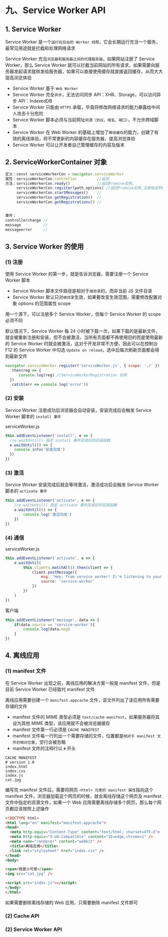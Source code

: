 # 九、Service Worker API

## 1. Service Worker

Service Worker 是一个`运行在后台的 Worker 线程`，它会长期运行充当一个服务，最常见用途就是拦截和处理网络请求

Service Worker 充当`浏览器和服务器之间的代理服务器`，如果网站注册了 Service Worker，那么 Service Worker 就可以拦截当前网站的所有请求，如果需要向服务器发起请求就转发给服务器，如果可以直接使用缓存就直接返回缓存，从而大大提高浏览体验

* Service Worker 基于 `Web Worker`
* Service Worker 完全`异步`，无法访问同步 API：XHR、Storage，可以访问异步 API：IndexedDB
* Service Worker 只能由 `HTTPS` 承载，毕竟将修改网络请求的能力暴露给中间人攻击十分危险
* Service Worker 脚本必须与当前网址`同源（协议、域名、端口）`，不允许跨域脚本
* Service Worker 在 Web Worker 的基础上增加了`离线缓存`的能力，创建了有效的离线体验，将不常更新的内容缓存在服务器，提高浏览体验
* Service Worker 可以让开发者自己管理缓存的内容及版本

## 2. ServiceWorkerContainer 对象

```js
定义：const serviceWorkerCon = navigator.serviceWorker
属性：serviceWorkerCon.controller         //返回
方法：serviceWorkerCon.ready()            //返回Promise实例,
     serviceWorkerCon.register(path,options) //返回Promise实例,注册指定的Service Worker脚本
     serviceWorkerCon.startMessages()    //
     serviceWorkerCon.getRegistration()  //
     serviceWorkerCon.getRegistrations() //


事件：
controllerchange //
message          //
messageerror     //
```

## 3. Service Worker 的使用

### (1) 注册

使用 Service Worker 的第一步，就是告诉浏览器，需要注册一个 Service Worker 脚本

* Service Worker 脚本文件路径是相对于`根目录`的，而非当前 JS 文件目录
* Service Worker 默认只对`根目录`生效，如果要改变生效范围，需要修改配置对象 options 的范围属性 scope

用一个源下，可以注册多个 Service Worker，但每个 Service Worker 的 scope 必须不同

默认情况下，Service Worker 每 24 小时被下载一次，如果下载的是最新文件，就会被重新注册和安装，但不会被激活，当所有页面都不再使用旧的而是使用最新的 Service Worker 时就会被激活，这对于开发非常不方便，因此可以在控制台 F12 的 Service Worker 中勾选 `Update on reload`，选中后每次刷新页面都会得到最新文件

```js
navigator.serviceWorker.register('serviceWorker.js', { scope: './' })
  .then(reg => {
      console.log(reg) //ServiceWorkerRegistration 实例
  })
  .catch(err => console.log('error'))
```

### (2) 安装

Service Worker 注册成功后浏览器会自动安装，安装完成后会触发 Service Worker 脚本的 `install 事件`

serviceWorker.js

```js
this.addEventListener('install', e => {
  //e.waitUntil() 指定 install 事件完成后的回调函数
  e.waitUntil(() => {
    console.info('安装完成')
  })
})
```

### (3) 激活

Service Worker 安装完成后就会等待激活，激活成功后会触发 Service Worker 脚本的 `activate 事件`

```js
this.addEventListener('activate', e => {
    //e.waitUntil() 指定 activate 事件完成后的回调函数
    e.waitUntil(() => {
        console.log('激活完成')
    })
})
```

### (4) 通信

serviceWorker.js

```js
this.addEventListener('activate', e => {
    e.waitUntil(
        this.clients.matchAll().then(client => {
            client.postMessage({
                msg: 'Hey, from service worker! I\'m listening to your fetch requests.',
                source: 'service-worker'
            })
        })
    )
})
```

客户端

```js
this.addEventListener('message', data => {
    if(data.source == 'service-worker'){
        console.log(data.msg)
    }
})
```

## 4. 离线应用

### (1) manifest 文件

在 Service Worker 出现之前，离线应用的解决方案一般是 manifest 文件，但是目前 Service Worker 已经取代 manifest 文件

离线应用需要创建一个 `manifest.appcache` 文件，该文件列出了该应用所有需要存储的文件

* manifest 文件的 MIME 类型必须是 `text/cache-manifest`，如果服务器将其设为其他 MIME 类型，该应用就不会被浏览器缓存
* manifest 文件第一行必须是 `CACHE MANIFEST`
* manifest 文件每一行列出一个需要存储的文件，位置都是`相对于 manifest 文件的相对位置`，空行会被忽略
* manifest 文件的注释行以 `#` 开头

```appcache
CACHE MANIFEST
# version 1.0
index.html
index.css
index.js
cat.jpg
```

编写完 manifest 文件后，需要将网页 `<html> 元素的 manifest 属性`指向这个 manifest 文件，浏览器加载这个网页的时候，就会离线存储这个网页及 manifest 文件中指定的资源文件，如果一个 Web 应用需要离线存储多个网页，那么每个网页都应该按照上述操作

```html
<!DOCTYPE html>
<html lang="en" manifest="manifest.appcache">
<head>
  <meta http-equiv="Content-Type" content="text/html; charset=UTF-8">
  <meta http-equiv="X-UA-Compatible" content="IE=edge,chrome=1" />
  <meta name="renderer" content="webkit" />
  <title>离线应用</title>
  <link rel="stylesheet" href="index.css" />
</head>
<body>

<span>我是小可爱</span>
<img src="cat.jpg" />

<script src="index.js"></script>
</body>
</html>
```

如果需要删除离线存储的 Web 应用，只需要删除 manifest 文件即可

### (2) Cache API

### (2) Service Worker API
